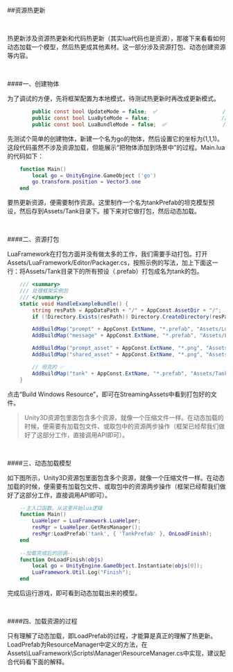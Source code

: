 ##资源热更新

&emsp;

热更新涉及资源热更新和代码热更新（其实lua代码也是资源），那接下来看看如何动态加载一个模型，然后热更成其他素材。这一部分涉及资源打包、动态创建资源等内容。

&emsp;


####一、创建物体

为了调试的方便，先将框架配置为本地模式，待测试热更新时再改成更新模式。

```csharp
        public const bool UpdateMode = false;  ✅                     //更新模式-默认关闭 
        public const bool LuaByteMode = false;                       //Lua字节码模式-默认关闭 
        public const bool LuaBundleMode = false;  ✅                  //Lua代码AssetBundle模式
```

先测试个简单的创建物体，新建一个名为go的物体，然后设置它的坐标为(1,1,1)。这段代码虽然不涉及资源加载，但能展示“把物体添加到场景中”的过程。Main.lua的代码如下：

```lua
    function Main()                                    
        local go = UnityEngine.GameObject ('go')
        go.transform.position = Vector3.one             
    end
```

要热更新资源，便需要制作资源。这里制作一个名为tankPrefab的坦克模型预设，然后存到Assets/Tank目录下。接下来对它做打包，然后动态加载。

&emsp;


####二、资源打包

LuaFramework在打包方面并没有做太多的工作，我们需要手动打包。打开Assets/LuaFramework/Editor/Packager.cs，按照示例的写法，加上下面这一行：将Assets/Tank目录下的所有预设（.prefab）打包成名为tank的包。

```csharp
    /// <summary>
    /// 处理框架实例包
    /// </summary>
    static void HandleExampleBundle() {
        string resPath = AppDataPath + "/" + AppConst.AssetDir + "/";
        if (!Directory.Exists(resPath)) Directory.CreateDirectory(resPath);

        AddBuildMap("prompt" + AppConst.ExtName, "*.prefab", "Assets/LuaFramework/Examples/Builds/Prompt");
        AddBuildMap("message" + AppConst.ExtName, "*.prefab", "Assets/LuaFramework/Examples/Builds/Message");

        AddBuildMap("prompt_asset" + AppConst.ExtName, "*.png", "Assets/LuaFramework/Examples/Textures/Prompt");
        AddBuildMap("shared_asset" + AppConst.ExtName, "*.png", "Assets/LuaFramework/Examples/Textures/Shared");

        // 坦克的 ✅
        AddBuildMap("tank" + AppConst.ExtName, "*.prefab", "Assets/Tank");
    }
```

点击“Build Windows Resource”，即可在StreamingAssets中看到打包好的文件。


>Unity3D资源包里面包含多个资源，就像一个压缩文件一样。在动态加载的时候，便需要有加载包文件、或取包中的资源两步操作（框架已经帮我们做好了这部分工作，直接调用API即可）。

&emsp;


####三、动态加载模型

如下图所示，Unity3D资源包里面包含多个资源，就像一个压缩文件一样。在动态加载的时候，便需要有加载包文件、或取包中的资源两步操作（框架已经帮我们做好了这部分工作，直接调用API即可）。


```lua
    --主入口函数。从这里开始lua逻辑
    function Main()                                 
        LuaHelper = LuaFramework.LuaHelper;
        resMgr = LuaHelper.GetResManager();
        resMgr:LoadPrefab('tank', { 'TankPrefab' }, OnLoadFinish);
    end
    
    --加载完成后的回调--
    function OnLoadFinish(objs)
        local go = UnityEngine.GameObject.Instantiate(objs[0]);
        LuaFramework.Util.Log("Finish");        
    end
```

完成后运行游戏，即可看到动态加载出来的模型。

&emsp;

####四、加载资源的过程

只有理解了动态加载，即LoadPrefab的过程，才能算是真正的理解了热更新。LoadPrefab为ResourceManager中定义的方法，在Assets\LuaFramework\Scripts\Manager\ResourceManager.cs中实现，建议配合代码看下面的解释。

